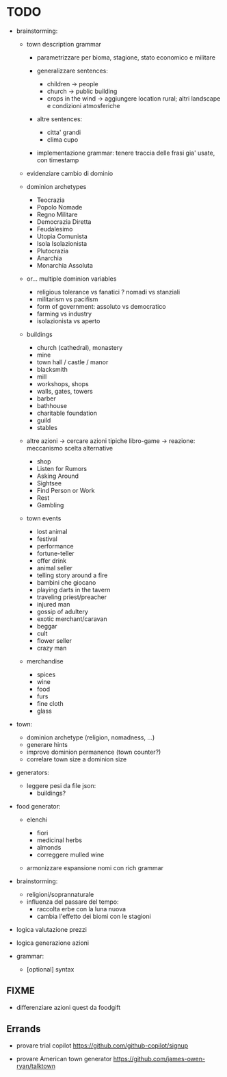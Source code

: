 # TODO

- brainstorming:
	- town description grammar
		- parametrizzare per bioma, stagione, stato economico e militare

		- generalizzare sentences:
			- children -> people
			- church -> public building
			- crops in the wind -> aggiungere location rural; altri landscape e condizioni atmosferiche

		- altre sentences:
			- citta' grandi
			- clima cupo

		- implementazione grammar: tenere traccia delle frasi gia' usate, con timestamp

	- evidenziare cambio di dominio

	- dominion archetypes
		- Teocrazia
		- Popolo Nomade
		- Regno Militare
		- Democrazia Diretta
		- Feudalesimo
		- Utopia Comunista
		- Isola Isolazionista
		- Plutocrazia
		- Anarchia
		- Monarchia Assoluta

	- or... multiple dominion variables
		- religious tolerance vs fanatici
		? nomadi vs stanziali
		- militarism vs pacifism
		- form of government: assoluto vs democratico
		- farming vs industry
		- isolazionista vs aperto

	- buildings
		- church (cathedral), monastery
		- mine
		- town hall / castle / manor
		- blacksmith
		- mill
		- workshops, shops
		- walls, gates, towers
		- barber
		- bathhouse
		- charitable foundation
		- guild
		- stables

	- altre azioni
		-> cercare azioni tipiche libro-game
		-> reazione: meccanismo scelta alternative
		- shop
		- Listen for Rumors
		- Asking Around
		- Sightsee
		- Find Person or Work
		- Rest
		- Gambling

	- town events
		- lost animal
		- festival
		- performance
		- fortune-teller
		- offer drink
		- animal seller
		- telling story around a fire
		- bambini che giocano
		- playing darts in the tavern
		- traveling priest/preacher
		- injured man
		- gossip of adultery
		- exotic merchant/caravan
		- beggar
		- cult
		- flower seller
		- crazy man

	- merchandise
		- spices
		- wine
		- food
		- furs
		- fine cloth
		- glass


- town:
	- dominion archetype (religion, nomadness, ...)
	- generare hints
	+ improve dominion permanence (town counter?)
	+ correlare town size a dominion size


- generators:
	- leggere pesi da file json:
		- buildings?

- food generator:
	- elenchi
		+ fiori
		+ medicinal herbs
		- almonds
		- correggere mulled wine


	- armonizzare espansione nomi con rich grammar


+ brainstorming:
	- religioni/soprannaturale
	- influenza del passare del tempo:
		- raccolta erbe con la luna nuova
		- cambia l'effetto dei biomi con le stagioni

+ logica valutazione prezzi
+ logica generazione azioni

+ grammar:
	+ [optional] syntax


## FIXME
- differenziare azioni quest da foodgift


## Errands
- provare trial copilot
https://github.com/github-copilot/signup

- provare American town generator
https://github.com/james-owen-ryan/talktown
